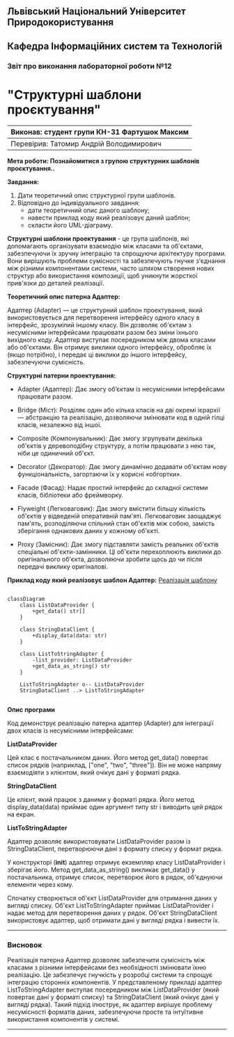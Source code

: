 ## Львівський Національний Університет Природокористування

## Кафедра Інформаційних систем та Технологій

### Звіт про виконання лабораторної роботи №12

# "Структурні шаблони проєктування"

| Виконав: студент групи КН-31 Фартушок Максим |
|----------------------------------------------|
| Перевірив: Татомир Андрій Володимирович      |

**Мета роботи: Познайомитися з групою структурних шаблонів
проєктування..**

**Завдання:**

1. Дати теоретичний опис структурної групи шаблонів.
2. Відповідно до індивідуального завдання:
    - дати теоретичний опис даного шаблону;
    - навести приклад коду який
      реалізовує даний шаблон;
    - скласти його UML-діаграму.

**Структурні шаблони проектування** - це група шаблонів, які допомагають організувати
взаємодію між класами та об'єктами, забезпечуючи їх зручну інтеграцію та спрощуючи архітектуру програми. Вони вирішують
проблеми сумісності та забезпечують гнучке з'єднання між різними компонентами системи, часто шляхом створення нових
структур або використання композиції, щоб уникнути жорсткої прив'язки до деталей реалізації.

**Теоретичний опис патерна Адаптер:**

Адаптер (Adapter) — це структурний шаблон проектування, який використовується для перетворення інтерфейсу одного класу в
інтерфейс, зрозумілий іншому класу. Він дозволяє об'єктам з несумісними інтерфейсами працювати разом без зміни їхнього
вихідного коду. Адаптер виступає посередником між двома класами або об'єктами. Він отримує виклики одного інтерфейсу,
обробляє їх (якщо потрібно), і передає ці виклики до іншого інтерфейсу, забезпечуючи сумісність.

**Структурні патерни проектування:**

- Adapter (Адаптер): Дає змогу об’єктам із несумісними інтерфейсами працювати разом.

- Bridge (Міст): Розділяє один або кілька класів на дві окремі ієрархії — абстракцію та реалізацію, дозволяючи змінювати
  код в одній гілці класів, незалежно від іншої.

- Composite (Компонувальник): Дає змогу згрупувати декілька об'єктів у деревоподібну структуру, а потім працювати з нею
  так, ніби це одиничний об'єкт.

- Decorator (Декоратор): Дає змогу динамічно додавати об'єктам нову функціональність, загортаючи їх у корисні
  «обгортки».

- Facade (Фасад): Надає простий інтерфейс до складної системи класів, бібліотеки або фреймворку.

- Flyweight (Легковаговик): Дає змогу вмістити більшу кількість об'єктів у відведеній оперативній пам'яті. Легковаговик
  заощаджує пам'ять, розподіляючи спільний стан об'єктів між собою, замість зберігання однакових даних у кожному
  об'єкті.

- Proxy (Замісник): Дає змогу підставляти замість реальних об'єктів спеціальні об'єкти-замінники. Ці об'єкти
  перехоплюють виклики до оригінального об'єкта, дозволяючи зробити щось до чи після передачі виклику оригіналові.

**Приклад коду який реалізовує шаблон Адаптер:**
[Реалізація шаблону](adapter.py)

```mermaid

classDiagram
    class ListDataProvider {
        +get_data() str[]
    }

    class StringDataClient {
        +display_data(data: str)
    }

    class ListToStringAdapter {
        -list_provider: ListDataProvider
        +get_data_as_string() str
    }

    ListToStringAdapter o-- ListDataProvider
    StringDataClient ..> ListToStringAdapter
    
```

**Опис програми**

Код демонструє реалізацію патерна адаптер (Adapter) для інтеграції двох класів із несумісними інтерфейсами:

**ListDataProvider**

Цей клас є постачальником даних. Його метод get_data() повертає список рядків (наприклад, ["one", "two", "three"]).
Він не може напряму взаємодіяти з клієнтом, який очікує дані у форматі рядка.

**StringDataClient**

Це клієнт, який працює з даними у форматі рядка. Його метод display_data(data) приймає один аргумент типу str і виводить
цей рядок на екран.

**ListToStringAdapter**

Адаптер дозволяє використовувати ListDataProvider разом із StringDataClient, перетворюючи дані з формату списку у формат
рядка.

У конструкторі (__init__) адаптер отримує екземпляр класу ListDataProvider і зберігає його.
Метод get_data_as_string() викликає get_data() у постачальника, отримує список, перетворює його в рядок, об'єднуючи
елементи через кому.

Спочатку створюється об'єкт ListDataProvider для отримання даних у вигляді списку.
Об'єкт ListToStringAdapter приймає ListDataProvider і надає метод для перетворення даних у рядок.
Об'єкт StringDataClient використовує адаптер, щоб отримати дані у вигляді рядка і вивести їх.

---

### Висновок

Реалізація патерна Адаптер дозволяє забезпечити сумісність між класами з різними інтерфейсами без необхідності змінювати
їхню реалізацію. Це забезпечує гнучкість у розробці системи та спрощує інтеграцію сторонніх компонентів. У
представленому прикладі адаптер ListToStringAdapter виступає посередником між ListDataProvider (який повертає дані у
форматі списку) та StringDataClient (який очікує дані у вигляді рядка). Такий підхід ілюструє, як адаптер вирішує
проблему несумісності форматів даних, забезпечуючи просте та інтуїтивне використання компонентів у системі.

---
